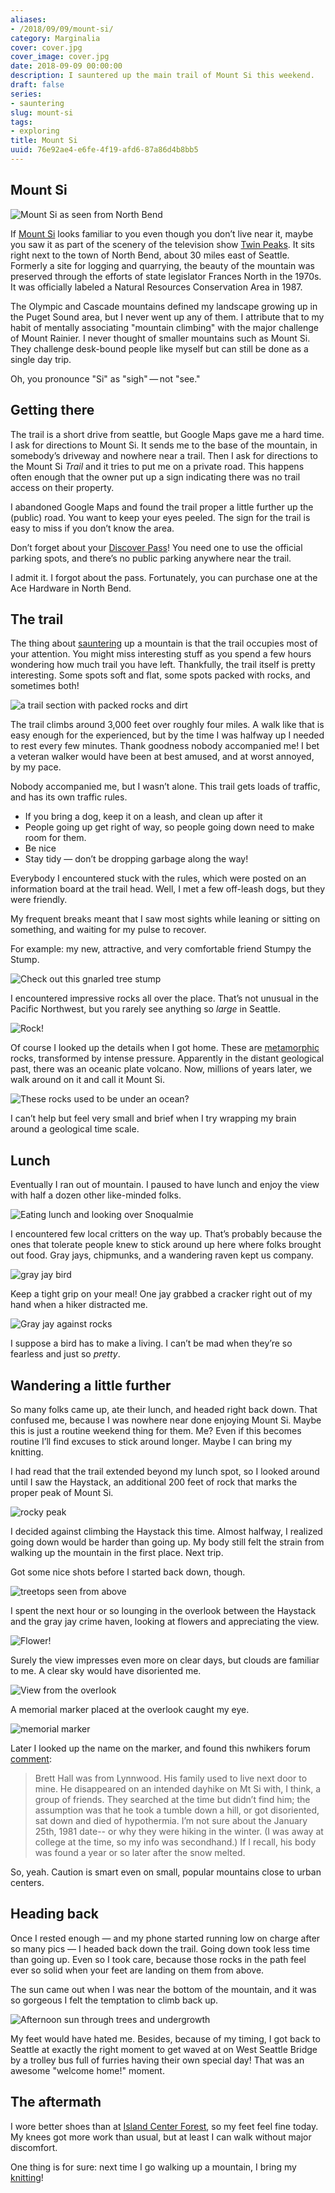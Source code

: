 ```yaml
---
aliases:
- /2018/09/09/mount-si/
category: Marginalia
cover: cover.jpg
cover_image: cover.jpg
date: 2018-09-09 00:00:00
description: I sauntered up the main trail of Mount Si this weekend.
draft: false
series:
- sauntering
slug: mount-si
tags:
- exploring
title: Mount Si
uuid: 76e92ae4-e6fe-4f19-afd6-87a86d4b8bb5
---
```


## Mount Si

![Mount Si as seen from North Bend](mt-si.jpg)

If [Mount Si](https://www.wta.org/go-hiking/hikes/mount-si) looks
familiar to you even though you don’t live near it, maybe you saw it as
part of the scenery of the television show [Twin
Peaks](https://en.wikipedia.org/wiki/Twin_Peaks). It sits right next to
the town of North Bend, about 30 miles east of Seattle. Formerly a site
for logging and quarrying, the beauty of the mountain was preserved
through the efforts of state legislator Frances North in the 1970s. It
was officially labeled a Natural Resources Conservation Area in 1987.

The Olympic and Cascade mountains defined my landscape growing up in the
Puget Sound area, but I never went up any of them. I attribute that to
my habit of mentally associating "mountain climbing" with the major
challenge of Mount Rainier. I never thought of smaller mountains such as
Mount Si. They challenge desk-bound people like myself but can still be
done as a single day trip.

Oh, you pronounce "Si" as "sigh" — not "see."

## Getting there

The trail is a short drive from seattle, but Google Maps gave me a hard
time. I ask for directions to Mount Si. It sends me to the base of the
mountain, in somebody’s driveway and nowhere near a trail. Then I ask
for directions to the Mount Si *Trail* and it tries to put me on a
private road. This happens often enough that the owner put up a sign
indicating there was no trail access on their property.

I abandoned Google Maps and found the trail proper a little further up
the (public) road. You want to keep your eyes peeled. The sign for the
trail is easy to miss if you don’t know the area.

Don’t forget about your [Discover Pass](http://discoverpass.wa.gov/)\!
You need one to use the official parking spots, and there’s no public
parking anywhere near the trail.

I admit it. I forgot about the pass. Fortunately, you can purchase one
at the Ace Hardware in North Bend.

## The trail

The thing about [sauntering](/tags/sauntering/) up a mountain is that
the trail occupies most of your attention. You might miss interesting
stuff as you spend a few hours wondering how much trail you have left.
Thankfully, the trail itself is pretty interesting. Some spots soft and
flat, some spots packed with rocks, and sometimes both\!

![a trail section with packed rocks and dirt](trail.jpg)

The trail climbs around 3,000 feet over roughly four miles. A walk like
that is easy enough for the experienced, but by the time I was halfway
up I needed to rest every few minutes. Thank goodness nobody accompanied
me\! I bet a veteran walker would have been at best amused, and at worst
annoyed, by my pace.

Nobody accompanied me, but I wasn’t alone. This trail gets loads of
traffic, and has its own traffic rules.

- If you bring a dog, keep it on a leash, and clean up after it
- People going up get right of way, so people going down need to make
  room for them.
- Be nice
- Stay tidy — don’t be dropping garbage along the way\!

Everybody I encountered stuck with the rules, which were posted on an
information board at the trail head. Well, I met a few off-leash dogs,
but they were friendly.

My frequent breaks meant that I saw most sights while leaning or sitting
on something, and waiting for my pulse to recover.

For example: my new, attractive, and very comfortable friend Stumpy the
Stump.

![Check out this gnarled tree stump](stumpy.jpg)

I encountered impressive rocks all over the place. That’s not unusual in
the Pacific Northwest, but you rarely see anything so *large* in
Seattle.

![Rock!](rock.jpg)

Of course I looked up the details when I got home. These are
[metamorphic](https://www.usgs.gov/faqs/what-are-metamorphic-rocks-0)
rocks, transformed by intense pressure. Apparently in the distant
geological past, there was an oceanic plate volcano. Now, millions of
years later, we walk around on it and call it Mount Si.

![These rocks used to be under an ocean?](more-rock.jpg)

I can’t help but feel very small and brief when I try wrapping my brain
around a geological time scale.

## Lunch

Eventually I ran out of mountain. I paused to have lunch and enjoy the
view with half a dozen other like-minded folks.

![Eating lunch and looking over Snoqualmie](lunch.jpg)

I encountered few local critters on the way up. That’s probably because
the ones that tolerate people knew to stick around up here where folks
brought out food. Gray jays, chipmunks, and a wandering raven kept us
company.

![gray jay bird](grayjay.jpg
  "A photogenic gray jay posing — right before stealing my cracker!")

Keep a tight grip on your meal\! One jay grabbed a cracker right out of
my hand when a hiker distracted me.

![Gray jay against rocks](jay-rocks.jpg)

I suppose a bird has to make a living. I can’t be mad when they’re so
fearless and just so *pretty*.

## Wandering a little further

So many folks came up, ate their lunch, and headed right back down. That
confused me, because I was nowhere near done enjoying Mount Si. Maybe
this is just a routine weekend thing for them. Me? Even if this becomes
routine I’ll find excuses to stick around longer. Maybe I can bring my
knitting.

I had read that the trail extended beyond my lunch spot, so I looked
around until I saw the Haystack, an additional 200 feet of rock that
marks the proper peak of Mount Si.

![rocky peak](haystack.jpg
  "The Haystack, Si's true summit")

I decided against climbing the Haystack this time. Almost halfway, I
realized going down would be harder than going up. My body still felt
the strain from walking up the mountain in the first place. Next trip.

Got some nice shots before I started back down, though.

![treetops seen from above](lovely.jpg
  "Sure the trees will break my fall eventually")

I spent the next hour or so lounging in the overlook between the
Haystack and the gray jay crime haven, looking at flowers and
appreciating the view.

![Flower!](flowers.jpg)

Surely the view impresses even more on clear days, but clouds are
familiar to me. A clear sky would have disoriented me.

![View from the overlook](overlook.jpg)

A memorial marker placed at the overlook caught my eye.

![memorial marker](brett-marker.jpg
  "Memorial marker for Brett Hall 1962-1981")

Later I looked up the name on the marker, and found this nwhikers forum
[comment](http://www.nwhikers.net/forums/viewtopic.php?p=202011&sid=1b5ffb6683037d9488f2bbb5e5f4218b#202011):

> Brett Hall was from Lynnwood. His family used to live next door to
> mine. He disappeared on an intended dayhike on Mt Si with, I think, a
> group of friends. They searched at the time but didn’t find him; the
> assumption was that he took a tumble down a hill, or got disoriented,
> sat down and died of hypothermia. I’m not sure about the January 25th,
> 1981 date-- or why they were hiking in the winter. (I was away at
> college at the time, so my info was secondhand.) If I recall, his body
> was found a year or so later after the snow melted.

So, yeah. Caution is smart even on small, popular mountains close to
urban centers.

## Heading back

Once I rested enough — and my phone started running low on charge after
so many pics — I headed back down the trail. Going down took less time
than going up. Even so I took care, because those rocks in the path feel
ever so solid when your feet are landing on them from above.

The sun came out when I was near the bottom of the mountain, and it was
so gorgeous I felt the temptation to climb back up.

![Afternoon sun through trees and undergrowth](sunshine.jpg)

My feet would have hated me. Besides, because of my timing, I got back
to Seattle at exactly the right moment to get waved at on West Seattle
Bridge by a trolley bus full of furries having their own special day\!
That was an awesome "welcome home\!" moment.

## The aftermath

I wore better shoes than at [Island Center
Forest](/post/2018/08/island-center-forest/), so my feet feel fine
today. My knees got more work than usual, but at least I can walk
without major discomfort.

One thing is for sure: next time I go walking up a mountain, I bring my
[knitting](/tags/knitting)\!